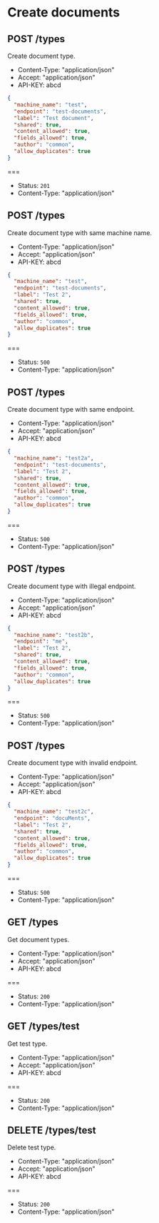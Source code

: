 # Create documents

## POST /types

Create document type.

* Content-Type: "application/json"
* Accept: "application/json"
* API-KEY: abcd

```json
{
  "machine_name": "test",
  "endpoint": "test-documents",
  "label": "Test document",
  "shared": true,
  "content_allowed": true,
  "fields_allowed": true,
  "author": "common",
  "allow_duplicates": true
}
```

===

* Status: `201`
* Content-Type: "application/json"

## POST /types

Create document type with same machine name.

* Content-Type: "application/json"
* Accept: "application/json"
* API-KEY: abcd

```json
{
  "machine_name": "test",
  "endpoint": "test-documents",
  "label": "Test 2",
  "shared": true,
  "content_allowed": true,
  "fields_allowed": true,
  "author": "common",
  "allow_duplicates": true
}
```

===

* Status: `500`
* Content-Type: "application/json"

## POST /types

Create document type with same endpoint.

* Content-Type: "application/json"
* Accept: "application/json"
* API-KEY: abcd

```json
{
  "machine_name": "test2a",
  "endpoint": "test-documents",
  "label": "Test 2",
  "shared": true,
  "content_allowed": true,
  "fields_allowed": true,
  "author": "common",
  "allow_duplicates": true
}
```

===

* Status: `500`
* Content-Type: "application/json"

## POST /types

Create document type with illegal endpoint.

* Content-Type: "application/json"
* Accept: "application/json"
* API-KEY: abcd

```json
{
  "machine_name": "test2b",
  "endpoint": "me",
  "label": "Test 2",
  "shared": true,
  "content_allowed": true,
  "fields_allowed": true,
  "author": "common",
  "allow_duplicates": true
}
```

===

* Status: `500`
* Content-Type: "application/json"

## POST /types

Create document type with invalid endpoint.

* Content-Type: "application/json"
* Accept: "application/json"
* API-KEY: abcd

```json
{
  "machine_name": "test2c",
  "endpoint": "docuMents",
  "label": "Test 2",
  "shared": true,
  "content_allowed": true,
  "fields_allowed": true,
  "author": "common",
  "allow_duplicates": true
}
```

===

* Status: `500`
* Content-Type: "application/json"

## GET /types

Get document types.

* Content-Type: "application/json"
* Accept: "application/json"
* API-KEY: abcd

===

* Status: `200`
* Content-Type: "application/json"

## GET /types/test

Get test type.

* Content-Type: "application/json"
* Accept: "application/json"
* API-KEY: abcd

===

* Status: `200`
* Content-Type: "application/json"

## DELETE /types/test

Delete test type.

* Content-Type: "application/json"
* Accept: "application/json"
* API-KEY: abcd

===

* Status: `200`
* Content-Type: "application/json"

